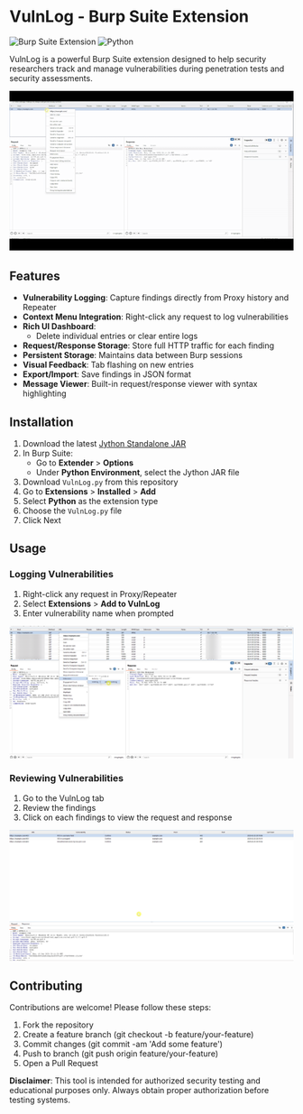 # VulnLog - Burp Suite Extension

![Burp Suite Extension](https://img.shields.io/badge/Burp%20Suite-Extension-orange)
![Python](https://img.shields.io/badge/Python-Jython%202.7-yellow)

VulnLog is a powerful Burp Suite extension designed to help security researchers track and manage vulnerabilities during penetration tests and security assessments.

![VulnLog](https://github.com/PiCarODD/VulnLog/blob/main/8ab214cd352727.gif)

## Features

- **Vulnerability Logging**: Capture findings directly from Proxy history and Repeater
- **Context Menu Integration**: Right-click any request to log vulnerabilities
- **Rich UI Dashboard**:
  - Delete individual entries or clear entire logs
- **Request/Response Storage**: Store full HTTP traffic for each finding
- **Persistent Storage**: Maintains data between Burp sessions
- **Visual Feedback**: Tab flashing on new entries
- **Export/Import**: Save findings in JSON format
- **Message Viewer**: Built-in request/response viewer with syntax highlighting

## Installation

1. Download the latest [Jython Standalone JAR](https://www.jython.org/download)
2. In Burp Suite:
   - Go to **Extender** > **Options**
   - Under **Python Environment**, select the Jython JAR file
3. Download `VulnLog.py` from this repository
4. Go to **Extensions** > **Installed** >  **Add**
5. Select **Python** as the extension type
6. Choose the `VulnLog.py` file
7. Click Next

## Usage

### Logging Vulnerabilities
1. Right-click any request in Proxy/Repeater
2. Select **Extensions** > **Add to VulnLog**
3. Enter vulnerability name when prompted

![VulnLog](https://github.com/PiCarODD/VulnLog/blob/main/a19bc1ff.png)

### Reviewing Vulnerabilities
1. Go to the VulnLog tab
2. Review the findings
3. Click on each findings to view the request and response

![VulnLog](https://github.com/PiCarODD/VulnLog/blob/main/d0d761a.png)

## Contributing
Contributions are welcome! Please follow these steps:

1. Fork the repository
2. Create a feature branch (git checkout -b feature/your-feature)
3. Commit changes (git commit -am 'Add some feature')
4. Push to branch (git push origin feature/your-feature)
5. Open a Pull Request

**Disclaimer**: This tool is intended for authorized security testing and educational purposes only. Always obtain proper authorization before testing systems.
